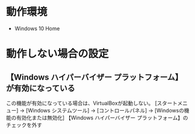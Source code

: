 # 動作環境

- Windows 10 Home

# 動作しない場合の設定

## 【Windows ハイパーバイザー プラットフォーム】 が有効になっている

この機能が有効になっている場合は、VirtualBoxが起動しない。
[スタートメニュー] → [Windows システムツール] → [コントロールパネル] → [Windowsの機能の有効化または無効化]
【Windows ハイパーバイザー プラットフォーム】のチェックを外す
